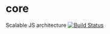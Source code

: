 core
====

Scalable JS architecture
[![Build Status](https://api.travis-ci.org/tmorozov/core.png)](https://travis-ci.org/tmorozov/core)
